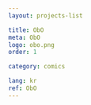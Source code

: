 ```yaml
---
layout: projects-list

title: ObO
meta: ObO
logo: obo.png
order: 1

category: comics

lang: kr
ref: ObO
---
```

